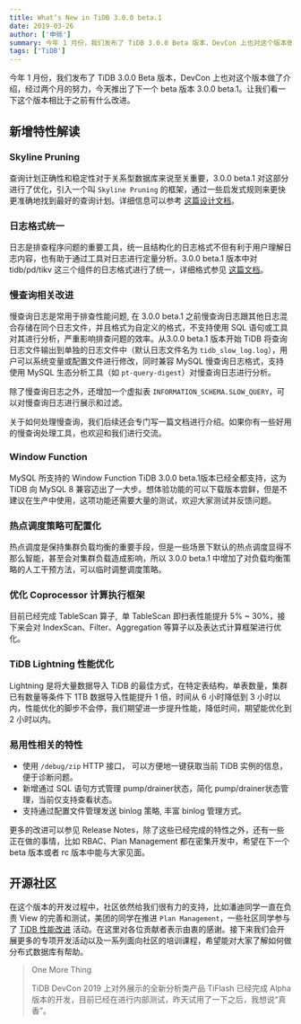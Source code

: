 ```yaml
---
title: What’s New in TiDB 3.0.0 beta.1
date: 2019-03-26
author: ['申砾']
summary: 今年 1 月份，我们发布了 TiDB 3.0.0 Beta 版本，DevCon 上也对这个版本做了介绍，经过两个月的努力，今天推出了下一个 beta 版本 3.0.0 beta.1。让我们看一下这个版本相比于之前有什么改进。
tags: ['TiDB']
---
```


今年 1 月份，我们发布了 TiDB 3.0.0 Beta 版本，DevCon 上也对这个版本做了介绍，经过两个月的努力，今天推出了下一个 beta 版本 3.0.0 beta.1。让我们看一下这个版本相比于之前有什么改进。

## 新增特性解读

### Skyline Pruning

查询计划正确性和稳定性对于关系型数据库来说至关重要，3.0.0 beta.1 对这部分进行了优化，引入一个叫 `Skyline Pruning` 的框架，通过一些启发式规则来更快更准确地找到最好的查询计划。详细信息可以参考 [这篇设计文档](https://github.com/pingcap/tidb/blob/master/docs/design/2019-01-25-skyline-pruning.md)。

### 日志格式统一

日志是排查程序问题的重要工具，统一且结构化的日志格式不但有利于用户理解日志内容，也有助于通过工具对日志进行定量分析。3.0.0 beta.1 版本中对 tidb/pd/tikv 这三个组件的日志格式进行了统一，详细格式参见 [这篇文档](https://github.com/tikv/rfcs/blob/master/text/2018-12-19-unified-log-format.md)。

### 慢查询相关改进

慢查询日志是常用于排查性能问题, 在 3.0.0 beta.1 之前慢查询日志跟其他日志混合存储在同个日志文件，并且格式为自定义的格式，不支持使用 SQL 语句或工具对其进行分析，严重影响排查问题的效率。从3.0.0 beta.1 版本开始 TiDB 将查询日志文件输出到单独的日志文件中（默认日志文件名为 `tidb_slow_log.log`），用户可以系统变量或配置文件进行修改，同时兼容 MySQL 慢查询日志格式，支持使用 MySQL 生态分析工具（如 `pt-query-digest`）对慢查询日志进行分析。

除了慢查询日志之外，还增加一个虚拟表 `INFORMATION_SCHEMA.SLOW_QUERY`，可以对慢查询日志进行展示和过滤。

关于如何处理慢查询，我们后续还会专门写一篇文档进行介绍。如果你有一些好用的慢查询处理工具，也欢迎和我们进行交流。

### Window Function

MySQL 所支持的 Window Function TiDB 3.0.0 beta.1版本已经全都支持，这为 TiDB 向 MySQL 8 兼容迈出了一大步。想体验功能的可以下载版本尝鲜，但是不建议在生产中使用，这项功能还需要大量的测试，欢迎大家测试并反馈问题。

### 热点调度策略可配置化

热点调度是保持集群负载均衡的重要手段，但是一些场景下默认的热点调度显得不那么智能，甚至会对集群负载造成影响，所以 3.0.0 beta.1 中增加了对负载均衡策略的人工干预方法，可以临时调整调度策略。

### 优化 Coprocessor 计算执行框架

目前已经完成 TableScan 算子,  单 TableScan 即扫表性能提升 5% ~ 30%，接下来会对 IndexScan、Filter、Aggregation 等算子以及表达式计算框架进行优化。

### TiDB Lightning 性能优化

Lightning 是将大量数据导入 TiDB 的最佳方式，在特定表结构，单表数量，集群已有数量等条件下 1TB 数据导入性能提升 1 倍，时间从 6 小时降低到 3 小时以内，性能优化的脚步不会停，我们期望进一步提升性能，降低时间，期望能优化到 2 小时以内。

### 易用性相关的特性

* 使用 `/debug/zip` HTTP 接口， 可以方便地一键获取当前 TiDB 实例的信息，便于诊断问题。
* 新增通过 SQL 语句方式管理 pump/drainer状态，简化 pump/drainer状态管理，当前仅支持查看状态。
* 支持通过配置文件管理发送 binlog 策略, 丰富 binlog 管理方式。

更多的改进可以参见 Release Notes，除了这些已经完成的特性之外，还有一些正在做的事情，比如 RBAC、Plan Management 都在密集开发中，希望在下一个 beta 版本或者 rc 版本中能与大家见面。

## 开源社区

在这个版本的开发过程中，社区依然给我们很有力的支持，比如潘迪同学一直在负责 View 的完善和测试，美团的同学在推进 `Plan Management`，一些社区同学参与了 [TiDB 性能改进](https://github.com/pingcap/tidb/issues?q=is%3Aissue+is%3Aopen+label%3Atype%2Fperformance) 活动。在这里对各位贡献者表示由衷的感谢。接下来我们会开展更多的专项开发活动以及一系列面向社区的培训课程，希望能对大家了解如何做分布式数据库有帮助。

>One More Thing
>
>TiDB DevCon 2019 上对外展示的全新分析类产品 TiFlash 已经完成 Alpha 版本的开发，目前已经在进行内部测试，昨天试用了一下之后，我想说“真香”。
